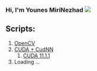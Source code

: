 ### Hi, I'm Younes MiriNezhad <a href="https://www.linkedin.com/in/s-younes-mirinezhad/"><img src="https://img.shields.io/badge/LinkedIn-0077B5?style=for-the-badge&logo=linkedin&logoColor=white"></a>

## Scripts: 

1. <a href="https://github.com/younes-mirinezhad/Scrips/tree/main/OpenCV">OpenCV</a>
2. <a href="https://github.com/younes-mirinezhad/Scrips/tree/main/Cuda_CudNN">CUDA + CudNN</a>
    1. <a href="https://github.com/younes-mirinezhad/Scrips/tree/main/Cuda_CudNN/11.1.1">CUDA 11.1.1</a>
3. Loading ...
